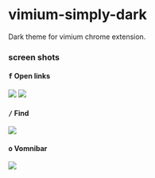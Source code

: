 # vimium-simply-dark

Dark theme for vimium chrome extension.

### screen shots

#### <kbd>f</kbd> Open links

<img src="https://raw.githubusercontent.com/ysjn/vimium-simply-dark/master/captures/openLink.png">
<img src="https://raw.githubusercontent.com/ysjn/vimium-simply-dark/master/captures/openLink2.png">

#### <kbd>/</kbd> Find

<img src="https://raw.githubusercontent.com/ysjn/vimium-simply-dark/master/captures/find.png">

#### <kbd>o</kbd> Vomnibar

<img src="https://raw.githubusercontent.com/ysjn/vimium-simply-dark/master/captures/vomnibar.png">
